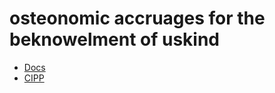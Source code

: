 # osteonomic accruages for the beknowelment of uskind

- [Docs]
- [CIPP]

[Docs]: https://nikmeiser.github.io/docs/
[CIPP]: https://nikmeiser.github.io/cipp/
